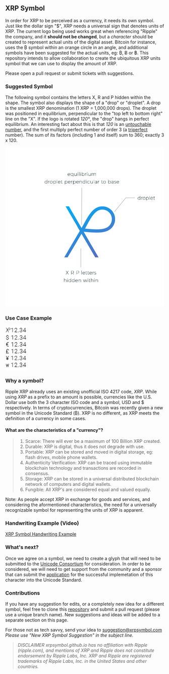 ## XRP Symbol

In order for XRP to be perceived as a currency, it needs its own symbol. Just like the dollar sign "$", XRP needs a universal sign that denotes units of XRP. The current logo being used works great when referencing "Ripple" the company, and it **should not be changed**, but a _character_ should be created to represent actual units of the digital asset. Bitcoin for instance, uses the ₿ symbol within an orange circle in an angle, and additional symbols have been suggested for the actual units, eg: ₿, Ƀ or ฿. This repository intends to allow collaboration to create the ubiquitous XRP units symbol that we can use to display the amount of XRP.

Please open a pull request or submit tickets with suggestions.

### Suggested Symbol

The following symbol contains the letters X, R and P hidden within the shape. The symbol also displays the shape of a "drop" or "droplet". A drop is the smallest XRP denomination (1 XRP = 1,000,000 drops). The droplet was positioned in equilibrium, perpendicular to the "top left to bottom right" line on the "X". If the logo is rotated _120°_, the "drop" hangs in perfect equilibrium. An interesting fact about this is that _120_ is an [untouchable number](https://en.wikipedia.org/wiki/Untouchable_number), and the first multiply perfect number of order 3 (a [triperfect](https://en.wikipedia.org/wiki/Multiply_perfect_number#Triperfect_numbers) number). The sum of its factors (including 1 and itself) sum to 360; exactly 3 x 120.

 ![XRP Ledger Symbol Suggestion](images/xrp-symbol-jpeg.jpg)

### Use Case Example

<img align="center" width="70" src="images/xrp-currency-example.jpg">

### Why a symbol?

Ripple XRP already uses an existing unofficial ISO 4217 code, *XRP*. While using *XRP* as a prefix to an amount is possible, currencies like the U.S. Dollar use both the 3 character ISO code and a symbol, USD and $ respectively. In terms of cryptocurrencies, Bitcoin was recently given a new symbol in the Unicode Standard (₿). XRP is no different, as XRP meets the definition of a currency in some cases.

#### What are the characteristics of a "currency"?
> 1. Scarce: There will ever be a maximum of 100 Billion XRP created.
> 2. Durable: XRP is digital, thus it does not degrade with use.
> 3. Portable: XRP can be stored and moved in digital storage, eg: flash drives, mobile phone wallets.
> 5. Authenticity Verification: XRP can be traced using immutable blockchain technology and transactions are recorded in consensus.
> 6. Storage: XRP can be stored in a universal distributed blockchain network of computers and digital wallets.
> 7. Fungible: All XRP's are considered equal and valued equally.

Note: As people accept XRP in exchange for goods and services, and considering the aformentioned characteristics, the need for a universally recognizable symbol for representing the units of XRP is apparent.

### Handwriting Example (Video)

[XRP Symbol Handwriting Example](https://www.youtube.com/embed/0JclsqxdRpA?rel=0&amp;showinfo=0&autoplay=true)

### What's next?

Once we agree on a symbol, we need to create a glyph that will need to be submitted to the [Unicode Consortium](https://unicode.org) for consideration. In order to be considered, we will need to get support from the community and a sponsor that can submit the [application](https://unicode.org/L2/L2014/14232-n4502-form.pdf) for the successful implemetation of this character into the Unicode Standard.

### Contributions

If you have any suggestion for edits, or a completely new idea for a different symbol, feel free to clone this [repository](https://github.com/xrpsymbol/xrpsymbol.github.io) and submit a pull request (please use a unique branch name). New suggestions and ideas will be added to a separate section on this page.

For those not as tech savvy, send your idea to [suggestion@xrpsymbol.com](mailto:suggestion@xrpsymbol.com)
*Please use "New XRP Symbol Suggestion" in the subject line.*


> _DISCLAIMER_
> _xrpsymbol.github.io has no affiliation with Ripple (ripple.com), and mentions of XRP and Ripple does not constitute endorsement by Ripple Labs, Inc._
> _XRP and Ripple are registered trademarks of Ripple Labs, Inc. in the United States and other countries._
